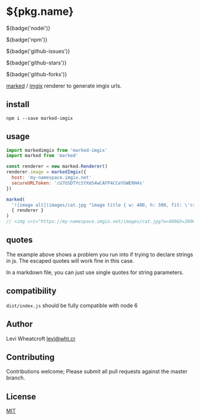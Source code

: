 # ${pkg.name}

${badge('nodei')}

${badge('npm')}

${badge('github-issues')}

${badge('github-stars')}

${badge('github-forks')}

[marked](https://www.npmjs.com/package/marked) / [imgix][imgix]
renderer to generate imgix urls.

## install

`npm i --save marked-imgix`

## usage

```javascript
import markedimgix from 'marked-imgix'
import marked from 'marked'

const renderer = new marked.Renderer()
renderer.image = markedImgix({
  host: 'my-namespace.imgix.net'
  secureURLToken: 'cU7USDTYcSYXm54wCAFP4CCeYGWERH4s'
})

marked(
  '![image alt](images/cat.jpg "image title { w: 400, h: 300, fit: \'crop\'}")',
  { renderer }
)
// <img src="https://my-namespace.imgix.net/images/cat.jpg?w=400&h=300&fit=crop&ixlib=js-1.0.6&s=bc64e917bf149a05f6924405c879487e0" alt="image alt"> "image title"
```

## quotes

The example above shows a problem you run into if trying to declare strings in
js. The escaped quotes will work fine in this case.

In a markdown file, you can just use single quotes for string parameters.

## compatibility

`dist/index.js` should be fully compatible with node 6

## Author

Levi Wheatcroft <levi@wht.cr>

## Contributing

Contributions welcome; Please submit all pull requests against the master
branch.

## License

[MIT](http://opensource.org/licenses/MIT)

[imgix]: https://www.imgix.com/
